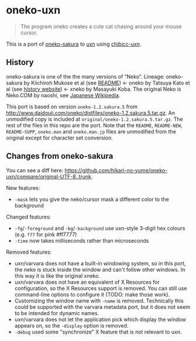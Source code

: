 oneko-uxn
=========

> The program oneko creates a cute cat chasing around your mouse cursor.

This is a port of [oneko-sakura](http://www.daidouji.com/oneko/) to [uxn](https://wiki.xxiivv.com/site/uxn.html) using [chibicc-uxn](https://github.com/lynn/chibicc).

History
-------

oneko-sakura is one of the the many versions of “Neko”. Lineage: oneko-sakura by Kiichiroh Mukose et al (see [README](http://www.daidouji.com/oneko/distfiles/README)) ← oneko by Tatsuya Kato et al (see [history website](https://web.archive.org/web/20010502181733/http://hp.vector.co.jp/authors/VA004959/oneko/nekohist.html)) ← xneko by Masayuki Koba. The original Neko is Neko.COM by naoshi, see [Japanese Wikipedia](https://ja.wikipedia.org/wiki/Neko_(%E3%82%BD%E3%83%95%E3%83%88%E3%82%A6%E3%82%A7%E3%82%A2)).

This port is based on version `oneko-1.2.sakura.5` from <http://www.daidouji.com/oneko/distfiles/oneko-1.2.sakura.5.tar.gz>. An unmodified copy is included at `original/oneko-1.2.sakura.5.tar.gz`. The rest of the files in this repo are the port. Note that the `README`, `README-NEW`, `README-SUPP`, `oneko.man` and `oneko.man.jp` files are unmodified from the original except for character set conversion.

Changes from oneko-sakura
-------------------------

You can see a diff here: <https://github.com/hikari-no-yume/oneko-uxn/compare/original-UTF-8..trunk>.

New features:

* `-mask` lets you give the neko/cursor mask a different color to the background

Changed features:

* `-fg`/`-foreground` and `-bg`/`-background` use uxn-style 3-digit hex colours (e.g. `f77` for pink #ff7777)
* `-time` now takes milliseconds rather than microseconds

Removed features:

* uxn/varvara does not have a built-in windowing system, so in this port, the neko is stuck inside the window and can't follow other windows. In this way it is like the original xneko.
* uxn/varvara does not have an equivalent of X Resources for configuration, so the X Resources support is removed. You can still use command-line options to configure it (TODO: make those work).
* Customizing the window name with `-name` is removed. Technically this could be supported with the varvara metadata port, but it does not seem to be intended for dynamic names.
* uxn/varvara does not let the application pick which display the window appears on, so the `-display` option is removed.
* `-debug` used some "synchronize" X feature that is not relevant to uxn.
